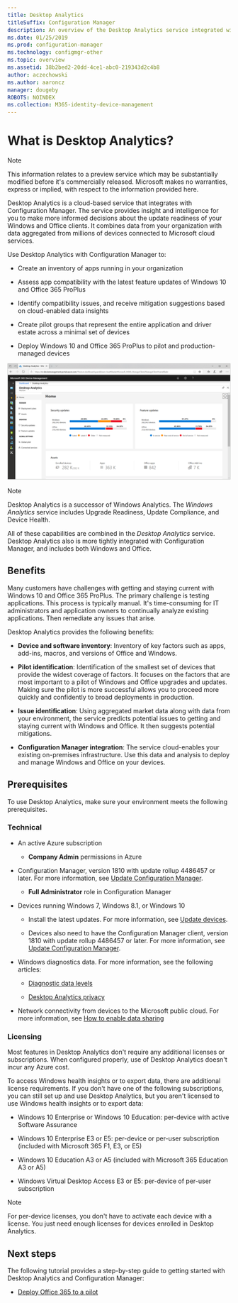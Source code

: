 ```yaml
---
title: Desktop Analytics
titleSuffix: Configuration Manager
description: An overview of the Desktop Analytics service integrated with Configuration Manager.
ms.date: 01/25/2019
ms.prod: configuration-manager
ms.technology: configmgr-other
ms.topic: overview
ms.assetid: 38b2bed2-20dd-4ce1-abc0-219343d2c4b8
author: aczechowski
ms.author: aaroncz
manager: dougeby
ROBOTS: NOINDEX
ms.collection: M365-identity-device-management
---
```


# What is Desktop Analytics?

> [!Note]  
> This information relates to a preview service which may be substantially modified before it's commercially released. Microsoft makes no warranties, express or implied, with respect to the information provided here.  

Desktop Analytics is a cloud-based service that integrates with Configuration Manager. The service provides insight and intelligence for you to make more informed decisions about the update readiness of your Windows and Office clients. It combines data from your organization with data aggregated from millions of devices connected to Microsoft cloud services. 

Use Desktop Analytics with Configuration Manager to:  

- Create an inventory of apps running in your organization  

- Assess app compatibility with the latest feature updates of Windows 10 and Office 365 ProPlus  

- Identify compatibility issues, and receive mitigation suggestions based on cloud-enabled data insights  

- Create pilot groups that represent the entire application and driver estate across a minimal set of devices  

- Deploy Windows 10 and Office 365 ProPlus to pilot and production-managed devices  

![Screenshot of the Desktop Analytics home page in the Azure portal](media/portal-home.png)

> [!Note]  
> Desktop Analytics is a successor of Windows Analytics. The *Windows Analytics* service includes Upgrade Readiness, Update Compliance, and Device Health. 
> 
> All of these capabilities are combined in the *Desktop Analytics* service. Desktop Analytics also is more tightly integrated with Configuration Manager, and includes both Windows and Office. 



## Benefits

Many customers have challenges with getting and staying current with Windows 10 and Office 365 ProPlus. The primary challenge is testing applications. This process is typically manual. It's time-consuming for IT administrators and application owners to continually analyze existing applications. Then remediate any issues that arise. 

Desktop Analytics provides the following benefits:

- **Device and software inventory**: Inventory of key factors such as apps, add-ins, macros, and versions of Office and Windows.  

- **Pilot identification**: Identification of the smallest set of devices that provide the widest coverage of factors. It focuses on the factors that are most important to a pilot of Windows and Office upgrades and updates. Making sure the pilot is more successful allows you to proceed more quickly and confidently to broad deployments in production.  

- **Issue identification**: Using aggregated market data along with data from your environment, the service predicts potential issues to getting and staying current with Windows and Office. It then suggests potential mitigations.  

- **Configuration Manager integration**: The service cloud-enables your existing on-premises infrastructure. Use this data and analysis to deploy and manage Windows and Office on your devices.  



## Prerequisites

To use Desktop Analytics, make sure your environment meets the following prerequisites. 


### Technical

- An active Azure subscription  

    - **Company Admin** permissions in Azure  

- Configuration Manager, version 1810 with update rollup 4486457 or later. For more information, see [Update Configuration Manager](/sccm/desktop-analytics/connect-configmgr#bkmk_hotfix).  

    - **Full Administrator** role in Configuration Manager  

- Devices running Windows 7, Windows 8.1, or Windows 10  

    - Install the latest updates. For more information, see [Update devices](/sccm/desktop-analytics/enroll-devices#update-devices).  

    - Devices also need to have the Configuration Manager client, version 1810 with update rollup 4486457 or later. For more information, see [Update Configuration Manager](/sccm/desktop-analytics/connect-configmgr#bkmk_hotfix).  

- Windows diagnostics data. For more information, see the following articles:  

    - [Diagnostic data levels](/sccm/desktop-analytics/enable-data-sharing#diagnostic-data-levels)  

    - [Desktop Analytics privacy](/sccm/desktop-analytics/privacy)  

- Network connectivity from devices to the Microsoft public cloud. For more information, see [How to enable data sharing](/sccm/desktop-analytics/enable-data-sharing)  


### Licensing

Most features in Desktop Analytics don't require any additional licenses or subscriptions. When configured properly, use of Desktop Analytics doesn't incur any Azure cost. 

To access Windows health insights or to export data, there are additional license requirements. If you don't have one of the following subscriptions, you can still set up and use Desktop Analytics, but you aren't licensed to use Windows health insights or to export data:

- Windows 10 Enterprise or Windows 10 Education: per-device with active Software Assurance  

- Windows 10 Enterprise E3 or E5: per-device or per-user subscription (included with Microsoft 365 F1, E3, or E5)  

- Windows 10 Education A3 or A5 (included with Microsoft 365 Education A3 or A5)  

- Windows Virtual Desktop Access E3 or E5: per-device of per-user subscription  

> [!Note]  
> For per-device licenses, you don't have to activate each device with a license. You just need enough licenses for devices enrolled in Desktop Analytics.  


<!-- 
## Top task
> *Optional*  
> *An effective way to structure your overview article is to create an H2 for the top customer tasks and describe how the product/service helps customers with that task.*  
> *Create a new H2 for each task you list.*  
 -->



## Next steps

The following tutorial provides a step-by-step guide to getting started with Desktop Analytics and Configuration Manager:  

- [Deploy Office 365 to a pilot](/sccm/desktop-analytics/tutorial-office-365)  

<!-- for future
- [Deploy Windows 10 to a pilot](/sccm/desktop-analytics/tutorial-windows)  
-->

